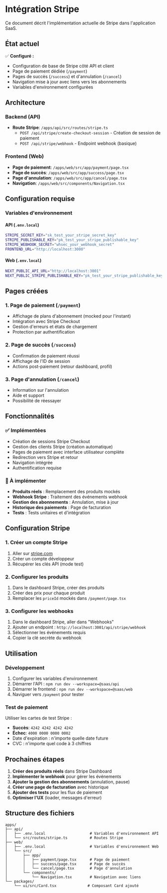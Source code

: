 # Intégration Stripe

Ce document décrit l'implémentation actuelle de Stripe dans l'application SaaS.

## État actuel

✅ **Configuré :**
- Configuration de base de Stripe côté API et client
- Page de paiement dédiée (`/payment`)
- Pages de succès (`/success`) et d'annulation (`/cancel`)
- Navigation mise à jour avec liens vers les abonnements
- Variables d'environnement configurées

## Architecture

### Backend (API)
- **Route Stripe**: `/apps/api/src/routes/stripe.ts`
  - `POST /api/stripe/create-checkout-session` - Création de session de paiement
  - `POST /api/stripe/webhook` - Endpoint webhook (basique)

### Frontend (Web)
- **Page de paiement**: `/apps/web/src/app/payment/page.tsx`
- **Page de succès**: `/apps/web/src/app/success/page.tsx`
- **Page d'annulation**: `/apps/web/src/app/cancel/page.tsx`
- **Navigation**: `/apps/web/src/components/Navigation.tsx`

## Configuration requise

### Variables d'environnement

#### API (`.env.local`)
```bash
STRIPE_SECRET_KEY="sk_test_your_stripe_secret_key"
STRIPE_PUBLISHABLE_KEY="pk_test_your_stripe_publishable_key"
STRIPE_WEBHOOK_SECRET="whsec_your_webhook_secret"
FRONTEND_URL="http://localhost:3000"
```

#### Web (`.env.local`)
```bash
NEXT_PUBLIC_API_URL="http://localhost:3001"
NEXT_PUBLIC_STRIPE_PUBLISHABLE_KEY="pk_test_your_stripe_publishable_key"
```

## Pages créées

### 1. Page de paiement (`/payment`)
- Affichage de plans d'abonnement (mocked pour l'instant)
- Intégration avec Stripe Checkout
- Gestion d'erreurs et états de chargement
- Protection par authentification

### 2. Page de succès (`/success`)
- Confirmation de paiement réussi
- Affichage de l'ID de session
- Actions post-paiement (retour dashboard, profil)

### 3. Page d'annulation (`/cancel`)
- Information sur l'annulation
- Aide et support
- Possibilité de réessayer

## Fonctionnalités

### ✅ Implémentées
- Création de sessions Stripe Checkout
- Gestion des clients Stripe (création automatique)
- Pages de paiement avec interface utilisateur complète
- Redirection vers Stripe et retour
- Navigation intégrée
- Authentification requise

### 🚧 À implémenter
- **Produits réels** : Remplacement des produits mockés
- **Webhook Stripe** : Traitement des événements webhook
- **Gestion des abonnements** : Annulation, mise à jour
- **Historique des paiements** : Page de facturation
- **Tests** : Tests unitaires et d'intégration

## Configuration Stripe

### 1. Créer un compte Stripe
1. Aller sur [stripe.com](https://stripe.com)
2. Créer un compte développeur
3. Récupérer les clés API (mode test)

### 2. Configurer les produits
1. Dans le dashboard Stripe, créer des produits
2. Créer des prix pour chaque produit
3. Remplacer les `priceId` mockés dans `/payment/page.tsx`

### 3. Configurer les webhooks
1. Dans le dashboard Stripe, aller dans "Webhooks"
2. Ajouter un endpoint : `http://localhost:3001/api/stripe/webhook`
3. Sélectionner les événements requis
4. Copier la clé secrète du webhook

## Utilisation

### Développement
1. Configurer les variables d'environnement
2. Démarrer l'API : `npm run dev --workspace=@saas/api`
3. Démarrer le frontend : `npm run dev --workspace=@saas/web`
4. Naviguer vers `/payment` pour tester

### Test de paiement
Utiliser les cartes de test Stripe :
- **Succès**: `4242 4242 4242 4242`
- **Échec**: `4000 0000 0000 0002`
- Date d'expiration : n'importe quelle date future
- CVC : n'importe quel code à 3 chiffres

## Prochaines étapes

1. **Créer des produits réels** dans Stripe Dashboard
2. **Implémenter le webhook** pour gérer les événements
3. **Ajouter la gestion des abonnements** (annulation, pause)
4. **Créer une page de facturation** avec historique
5. **Ajouter des tests** pour les flux de paiement
6. **Optimiser l'UX** (loader, messages d'erreur)

## Structure des fichiers

```
apps/
├── api/
│   ├── .env.local                    # Variables d'environnement API
│   └── src/routes/stripe.ts          # Routes Stripe
├── web/
│   ├── .env.local                    # Variables d'environnement Web
│   └── src/
│       ├── app/
│       │   ├── payment/page.tsx      # Page de paiement
│       │   ├── success/page.tsx      # Page de succès
│       │   └── cancel/page.tsx       # Page d'annulation
│       └── components/
│           └── Navigation.tsx        # Navigation avec liens
└── packages/
    └── ui/src/Card.tsx              # Composant Card ajouté
```

